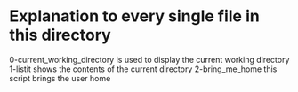 # Explanation to every single file in this directory
0-current_working_directory  is used to display the current working directory
1-listit shows the contents of the current directory
2-bring_me_home this script brings the user home 
